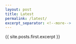 ```yaml
---
layout: post
title: Latest
permalink: /latest/
excerpt_separator: <!--more-->
---
```

{{ site.posts.first.excerpt }}